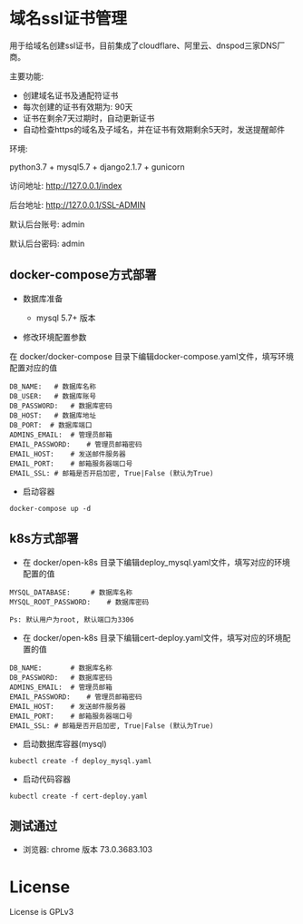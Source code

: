 # 域名ssl证书管理

用于给域名创建ssl证书，目前集成了cloudflare、阿里云、dnspod三家DNS厂商。

主要功能:
* 创建域名证书及通配符证书
* 每次创建的证书有效期为: 90天
* 证书在剩余7天过期时，自动更新证书
* 自动检查https的域名及子域名，并在证书有效期剩余5天时，发送提醒邮件

环境:

python3.7 + mysql5.7 + django2.1.7  + gunicorn

访问地址: http://127.0.0.1/index

后台地址: http://127.0.0.1/SSL-ADMIN

默认后台账号: admin

默认后台密码: admin


## docker-compose方式部署

-  数据库准备
    * mysql 5.7+ 版本

- 修改环境配置参数

在 docker/docker-compose 目录下编辑docker-compose.yaml文件，填写环境配置对应的值
    
```text
DB_NAME:   # 数据库名称
DB_USER:   # 数据库账号
DB_PASSWORD:   # 数据库密码
DB_HOST:   # 数据库地址
DB_PORT:  # 数据库端口
ADMINS_EMAIL:  # 管理员邮箱
EMAIL_PASSWORD:    # 管理员邮箱密码
EMAIL_HOST:    # 发送邮件服务器
EMAIL_PORT:    # 邮箱服务器端口号
EMAIL_SSL: # 邮箱是否开启加密, True|False (默认为True)
```

- 启动容器

```text
docker-compose up -d
```


## k8s方式部署

- 在 docker/open-k8s 目录下编辑deploy_mysql.yaml文件，填写对应的环境配置的值

```text
MYSQL_DATABASE:     # 数据库名称
MYSQL_ROOT_PASSWORD:    # 数据库密码

Ps: 默认用户为root, 默认端口为3306
```

- 在 docker/open-k8s 目录下编辑cert-deploy.yaml文件，填写对应的环境配置的值

```text
DB_NAME:       # 数据库名称
DB_PASSWORD:   # 数据库密码
ADMINS_EMAIL:  # 管理员邮箱
EMAIL_PASSWORD:    # 管理员邮箱密码
EMAIL_HOST:    # 发送邮件服务器
EMAIL_PORT:    # 邮箱服务器端口号
EMAIL_SSL: # 邮箱是否开启加密, True|False (默认为True)
```

- 启动数据库容器(mysql)

```text
kubectl create -f deploy_mysql.yaml
```

- 启动代码容器

```text
kubectl create -f cert-deploy.yaml
```

## 测试通过
* 浏览器: chrome 版本 73.0.3683.103

 
# License
License is GPLv3
